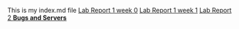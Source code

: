 This is my index.md file 
[Lab Report 1 week 0](https://Sherif-Elfiky.github.io/cse15l-lab-reports/lab-report-1-week-0.html)
[Lab Report 1 week 1](https://Sherif-Elfiky.github.io/cse15l-lab-reports/lab-report-1-week-1.html)
[Lab Report 2 **Bugs and Servers**](https://Sherif-Elfiky.github.io/cse15l-lab-reports/lab3.html)





